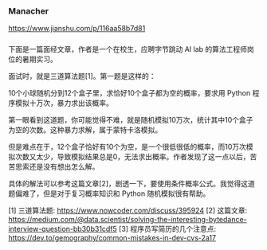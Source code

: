 

### Manacher
https://www.jianshu.com/p/116aa58b7d81

### 

下面是一篇面经文章，作者是一个在校生，应聘字节跳动 AI lab 的算法工程师岗位的暑期实习。

面试时，就是三道算法题[1]。第一题是这样的：

10个小球随机分到12个盒子里，求恰好10个盒子都为空的概率，要求用 Python 程序模拟十万次，暴力求出该概率。

第一眼看到这道题，你可能觉得不难，就是随机模拟10万次，统计其中10个盒子为空的次数。这种暴力求解，属于蒙特卡洛模拟。

但是难点在于，12个盒子恰好有10个为空，是一个很低很低的概率，而10万次模拟次数又太少，导致模拟结果总是0，无法求出概率。作者发现了这一点以后，苦苦思索还是没有想出怎么解。

具体的解法可以参考这篇文章[2]，剧透一下，要使用条件概率公式。我觉得这道题偏难了，但是对于复习概率知识和 Python 随机模拟很有帮助。

[1] 三道算法题: https://www.nowcoder.com/discuss/395924
[2] 这篇文章: https://medium.com/@data.scientist/solving-the-interesting-bytedance-interview-question-bb30b31cdf5
[3] 程序员写简历的几个注意点: https://dev.to/gemography/common-mistakes-in-dev-cvs-2a17